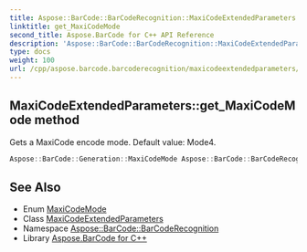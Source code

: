 ```yaml
---
title: Aspose::BarCode::BarCodeRecognition::MaxiCodeExtendedParameters::get_MaxiCodeMode method
linktitle: get_MaxiCodeMode
second_title: Aspose.BarCode for C++ API Reference
description: 'Aspose::BarCode::BarCodeRecognition::MaxiCodeExtendedParameters::get_MaxiCodeMode method. Gets a MaxiCode encode mode. Default value: Mode4 in C++.'
type: docs
weight: 100
url: /cpp/aspose.barcode.barcoderecognition/maxicodeextendedparameters/get_maxicodemode/
---
```

## MaxiCodeExtendedParameters::get_MaxiCodeMode method


Gets a MaxiCode encode mode. Default value: Mode4.

```cpp
Aspose::BarCode::Generation::MaxiCodeMode Aspose::BarCode::BarCodeRecognition::MaxiCodeExtendedParameters::get_MaxiCodeMode()
```

## See Also

* Enum [MaxiCodeMode](../../../aspose.barcode.generation/maxicodemode/)
* Class [MaxiCodeExtendedParameters](../)
* Namespace [Aspose::BarCode::BarCodeRecognition](../../)
* Library [Aspose.BarCode for C++](../../../)
